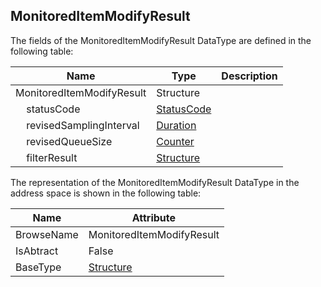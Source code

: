 <!-- datatype -->
## MonitoredItemModifyResult
<!-- end of description -->
The fields of the MonitoredItemModifyResult DataType are defined in the following table:  

|Name|Type|Description|
|---|---|---|
|MonitoredItemModifyResult|Structure||
|&nbsp;&nbsp;&nbsp;&nbsp;statusCode|[StatusCode](../../../Part4/DataTypes/StatusCode/readme.md)||
|&nbsp;&nbsp;&nbsp;&nbsp;revisedSamplingInterval|[Duration](../../../Part3/DataTypes/Duration/readme.md)||
|&nbsp;&nbsp;&nbsp;&nbsp;revisedQueueSize|[Counter](../../../Part4/DataTypes/Counter/readme.md)||
|&nbsp;&nbsp;&nbsp;&nbsp;filterResult|[Structure](../../../Part3/DataTypes/Structure/readme.md)||

The representation of the MonitoredItemModifyResult DataType in the address space is shown in the following table:  

|Name|Attribute|
|---|---|
|BrowseName|MonitoredItemModifyResult|
|IsAbtract|False|
|BaseType|[Structure](../../../Part3/DataTypes/Structure/readme.md)|

